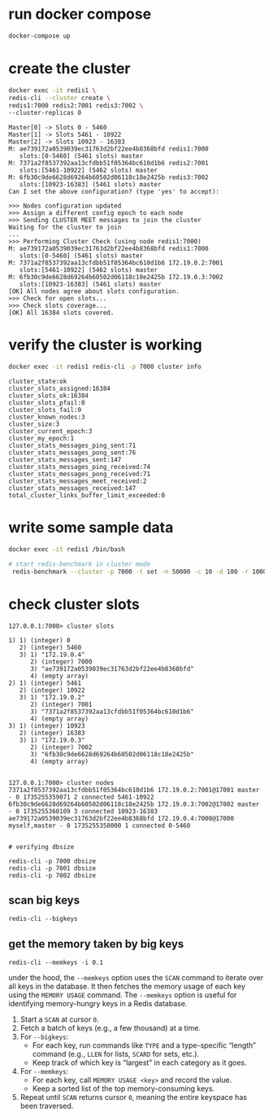 # run docker compose
```sh 
docker-compose up
```

# create the cluster

```sh 
docker exec -it redis1 \
redis-cli --cluster create \
redis1:7000 redis2:7001 redis3:7002 \
--cluster-replicas 0
```


```>>> Performing hash slots allocation on 3 nodes...
Master[0] -> Slots 0 - 5460
Master[1] -> Slots 5461 - 10922
Master[2] -> Slots 10923 - 16383
M: ae739172a0539039ec31763d2bf22ee4b8368bfd redis1:7000
   slots:[0-5460] (5461 slots) master
M: 7371a2f8537392aa13cfdbb51f05364bc610d1b6 redis2:7001
   slots:[5461-10922] (5462 slots) master
M: 6fb30c9de6628d69264b60502d06118c18e2425b redis3:7002
   slots:[10923-16383] (5461 slots) master
Can I set the above configuration? (type 'yes' to accept):

>>> Nodes configuration updated
>>> Assign a different config epoch to each node
>>> Sending CLUSTER MEET messages to join the cluster
Waiting for the cluster to join
...
>>> Performing Cluster Check (using node redis1:7000)
M: ae739172a0539039ec31763d2bf22ee4b8368bfd redis1:7000
   slots:[0-5460] (5461 slots) master
M: 7371a2f8537392aa13cfdbb51f05364bc610d1b6 172.19.0.2:7001
   slots:[5461-10922] (5462 slots) master
M: 6fb30c9de6628d69264b60502d06118c18e2425b 172.19.0.3:7002
   slots:[10923-16383] (5461 slots) master
[OK] All nodes agree about slots configuration.
>>> Check for open slots...
>>> Check slots coverage...
[OK] All 16384 slots covered.

```

# verify the cluster is working 

```sh
docker exec -it redis1 redis-cli -p 7000 cluster info
```

```
cluster_state:ok
cluster_slots_assigned:16384
cluster_slots_ok:16384
cluster_slots_pfail:0
cluster_slots_fail:0
cluster_known_nodes:3
cluster_size:3
cluster_current_epoch:3
cluster_my_epoch:1
cluster_stats_messages_ping_sent:71
cluster_stats_messages_pong_sent:76
cluster_stats_messages_sent:147
cluster_stats_messages_ping_received:74
cluster_stats_messages_pong_received:71
cluster_stats_messages_meet_received:2
cluster_stats_messages_received:147
total_cluster_links_buffer_limit_exceeded:0
```

# write some sample data
```sh
docker exec -it redis1 /bin/bash

# start redis-benchmark in cluster mode
 redis-benchmark --cluster -p 7000 -t set -n 50000 -c 10 -d 100 -r 100000
```

# check cluster slots

```
127.0.0.1:7000> cluster slots

1) 1) (integer) 0
   2) (integer) 5460
   3) 1) "172.19.0.4"
      2) (integer) 7000
      3) "ae739172a0539039ec31763d2bf22ee4b8368bfd"
      4) (empty array)
2) 1) (integer) 5461
   2) (integer) 10922
   3) 1) "172.19.0.2"
      2) (integer) 7001
      3) "7371a2f8537392aa13cfdbb51f05364bc610d1b6"
      4) (empty array)
3) 1) (integer) 10923
   2) (integer) 16383
   3) 1) "172.19.0.3"
      2) (integer) 7002
      3) "6fb30c9de6628d69264b60502d06118c18e2425b"
      4) (empty array)

```

```shell    

127.0.0.1:7000> cluster nodes
7371a2f8537392aa13cfdbb51f05364bc610d1b6 172.19.0.2:7001@17001 master - 0 1735255359071 2 connected 5461-10922
6fb30c9de6628d69264b60502d06118c18e2425b 172.19.0.3:7002@17002 master - 0 1735255360109 3 connected 10923-16383
ae739172a0539039ec31763d2bf22ee4b8368bfd 172.19.0.4:7000@17000 myself,master - 0 1735255358000 1 connected 0-5460
```

```shell

# verifying dbsize 

redis-cli -p 7000 dbsize
redis-cli -p 7001 dbsize
redis-cli -p 7002 dbsize

```

## scan big keys
```shell
redis-cli --bigkeys
```

## get the memory taken by big keys 
```shell
redis-cli --memkeys -i 0.1
```

under the hood, the `--memkeys` option uses the `SCAN` command to iterate over all keys in the database. It then fetches the memory usage of each key using the `MEMORY USAGE` command. The `--memkeys` option is useful for identifying memory-hungry keys in a Redis database.

1. Start a `SCAN` at cursor `0`.
2. Fetch a batch of keys (e.g., a few thousand) at a time.
3. For `--bigkeys`:
    - For each key, run commands like `TYPE` and a type-specific “length” command (e.g., `LLEN` for lists, `SCARD` for sets, etc.).
    - Keep track of which key is “largest” in each category as it goes.
4. For `--memkeys`:
    - For each key, call `MEMORY USAGE <key>` and record the value.
    - Keep a sorted list of the top memory-consuming keys.
5. Repeat until `SCAN` returns cursor `0`, meaning the entire keyspace has been traversed.



